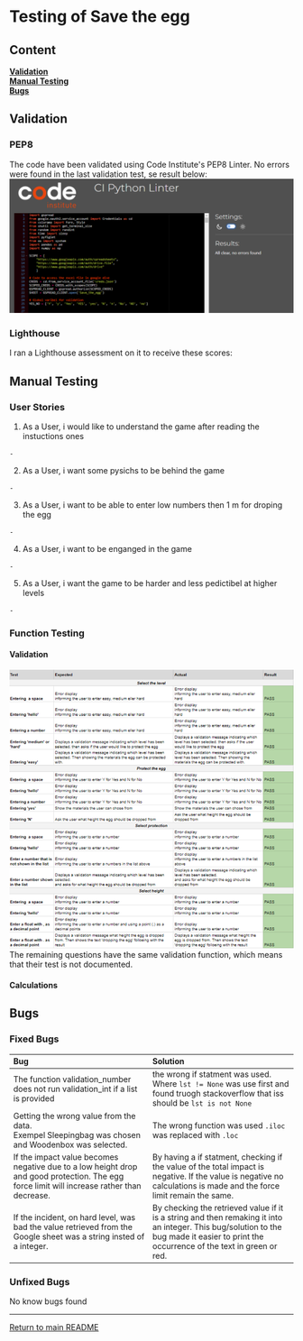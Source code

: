# Testing of Save the egg

## Content
**[Validation](#validation)** <br>
**[Manual Testing](#manual-testing)**<br>
**[Bugs](#bugs)**

## Validation

### PEP8
The code have been validated using Code Institute's PEP8 Linter. No errors were found in the last validation test, se result below:
![Result PEP8 validation](images/PEP8-validation.png) 
### Lighthouse
I ran a Lighthouse assessment on it to receive these scores:

## Manual Testing
### User Stories 

  1. As a User, i would like to understand the game after reading the instuctions ones

    - 

  2. As a User, i want some pysichs to be behind the game
    
    - 
  3. As a User, i want to be able to enter low numbers then 1 m for droping the egg

    - 
  4. As a User, i want to be enganged in the game

    - 
  5. As a User, i want the game to be harder and less pedictibel at higher levels
    
    - 

### Function Testing
#### Validation
![Validation list](images/Validations.png)
The remaining questions have the same validation function, which means that their test is not documented.
#### Calculations

## Bugs
### Fixed Bugs

|Bug           |Solution             |
|:----|:-----|
|The function validation_number does not run validation_int if a list is provided | the wrong if statment was used. Where `lst != None` was use first and found truogh stackoverflow that iss should be `lst is not None`|
|Getting the wrong value from the data.<br> Exempel Sleepingbag was chosen and Woodenbox was selected. | The wrong function was used `.iloc` was replaced with `.loc`|
|If the impact value becomes negative due to a low height drop and good protection. The egg force limit will increase rather than decrease. |By having a if statment, checking if the value of the total impact is negative. If the value is negative no calculations is made and the force limit remain the same.       |
|If the incident, on hard level, was bad the value retrieved from the Google sheet was a string insted of a integer.|By checking the retrieved value if it is a string and then remaking it into an integer. This bug/solution to the bug made it easier to print the occurrence of the text in green or red.|


### Unfixed Bugs
No know bugs found

--------------------

[Return to main README](/README.md)